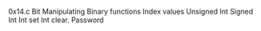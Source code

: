 0x14.c Bit Manipulating
Binary
functions
Index values
Unsigned Int
Signed Int
Int set
Int clear.
Password
